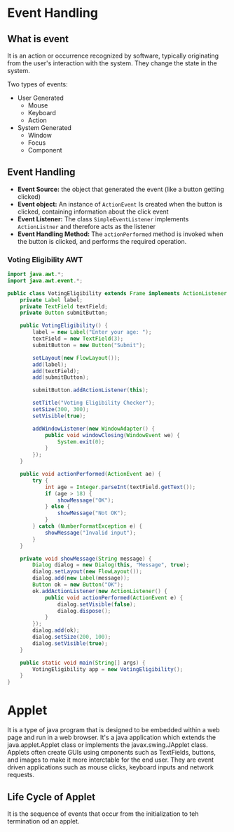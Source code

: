 # Event Handling
## What is event
It is an action or occurrence recognized by software, typically originating from the user's interaction with the system. They change the state in the system.

Two types of events:
- User Generated
	- Mouse
	- Keyboard
	- Action
- System Generated
	- Window
	- Focus
	- Component

## Event Handling
- **Event Source:** the object that generated the event (like a button getting clicked)
- **Event object:** An instance of `ActionEvent` Is created when the button is clicked, containing information about the click event
- **Event Listener:** The class `SimpleEventListener` implements `ActionListner` and therefore acts as the listener
- **Event Handling Method:** The `actionPerformed` method is invoked when the button is clicked, and performs the required operation.


### Voting Eligibility AWT

```Java
import java.awt.*;
import java.awt.event.*;

public class VotingEligibility extends Frame implements ActionListener {
    private Label label;
    private TextField textField;
    private Button submitButton;

    public VotingEligibility() {
        label = new Label("Enter your age: ");
        textField = new TextField(3);
        submitButton = new Button("Submit");

        setLayout(new FlowLayout());
        add(label);
        add(textField);
        add(submitButton);

        submitButton.addActionListener(this);

        setTitle("Voting Eligibility Checker");
        setSize(300, 300);
        setVisible(true);

        addWindowListener(new WindowAdapter() {
            public void windowClosing(WindowEvent we) {
                System.exit(0);
            }
        });
    }

    public void actionPerformed(ActionEvent ae) {
        try {
            int age = Integer.parseInt(textField.getText());
            if (age > 18) {
                showMessage("OK");
            } else {
                showMessage("Not OK");
            }
        } catch (NumberFormatException e) {
            showMessage("Invalid input");
        }
    }

    private void showMessage(String message) {
        Dialog dialog = new Dialog(this, "Message", true);
        dialog.setLayout(new FlowLayout());
        dialog.add(new Label(message));
        Button ok = new Button("OK");
        ok.addActionListener(new ActionListener() {
            public void actionPerformed(ActionEvent e) {
                dialog.setVisible(false);
                dialog.dispose();
            }
        });
        dialog.add(ok);
        dialog.setSize(200, 100);
        dialog.setVisible(true);
    }

    public static void main(String[] args) {
        VotingEligibility app = new VotingEligibility();
    }
}

```

# Applet
It is a type of java program that is designed to be embedded within a web page and run in a web browser. It's a java application which extends the java.applet.Applet class or implements the javax.swing.JApplet class.
Applets often create GUIs using cmponents such as TextFields, buttons, and images to make it more interctable for the end user.
They are event driven applications such as mouse clicks, keyboard inputs and network requests.

## Life Cycle of Applet
It is the sequence of events that occur from the initialization to teh termination od an applet. 